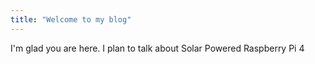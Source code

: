 ```yaml
---
title: "Welcome to my blog"
---
```


I'm glad you are here. I plan to talk about Solar Powered Raspberry Pi 4

